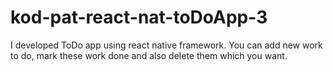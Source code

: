 # kod-pat-react-nat-toDoApp-3
 I developed ToDo app using react native framework. You can add new work to do, mark these work done and also delete them which you want.
